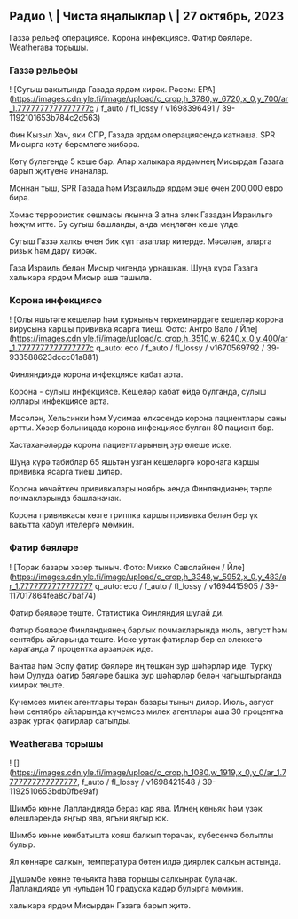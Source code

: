 ## Радио \ | Чиста яңалыклар \ | 27 октябрь, 2023

Газзә рельеф операциясе. Корона инфекциясе. Фатир бәяләре. Weatherава торышы.

### Газзә рельефы

! [Сугыш вакытында Газада ярдәм кирәк. Рәсем: EPA] (https://images.cdn.yle.fi/image/upload/c_crop,h_3780,w_6720,x_0,y_700/ar_1.7777777777777777c / f_auto / fl_lossy / v1698396491 / 39-1192101653b784c2d563)

Фин Кызыл Хач, яки СПР, Газада ярдәм операциясендә катнаша. SPR Мисырга көтү берәмлеге җибәрә.

Көтү бүлегендә 5 кеше бар. Алар халыкара ярдәмнең Мисырдан Газага барып җитүенә инаналар.

Моннан тыш, SPR Газада һәм Израильдә ярдәм эше өчен 200,000 евро бирә.

Хәмас террористик оешмасы якынча 3 атна элек Газадан Израильгә һөҗүм итте. Бу сугыш башланды, анда меңләгән кеше үлде.

Сугыш Газзә халкы өчен бик күп газаплар китерде. Мәсәлән, аларга ризык һәм дару кирәк.

Газа Израиль белән Мисыр чигендә урнашкан. Шуңа күрә Газага халыкара ярдәм Мисыр аша ташыла.

### Корона инфекциясе

! [Олы яшьтәге кешеләр һәм куркыныч төркемнәрдәге кешеләр корона вирусына каршы прививка ясарга тиеш. Фото: Антро Вало / Йле] (https://images.cdn.yle.fi/image/upload/c_crop,h_3510,w_6240,x_0,y_400/ar_1.7777777777777777c q_auto: eco / f_auto / fl_lossy / v1670569792 / 39-933588623dccc01a881)

Финляндиядә корона инфекциясе кабат арта.

Корона - сулыш инфекциясе. Кешеләр кабат өйдә булганда, сулыш юллары инфекциясе арта.

Мәсәлән, Хельсинки һәм Уусимаа өлкәсендә корона пациентлары саны артты. Хәзер больницада корона инфекциясе булган 80 пациент бар.

Хастаханәләрдә корона пациентларының зур өлеше иске.

Шуңа күрә табиблар 65 яшьтән узган кешеләргә коронага каршы прививка ясарга тиеш диләр.

Корона көчәйткеч прививкалары ноябрь аенда Финляндиянең төрле почмакларында башланачак.

Корона прививкасы көзге гриппка каршы прививка белән бер үк вакытта кабул ителергә мөмкин.

### Фатир бәяләре

! [Торак базары хәзер тыныч. Фото: Микко Саволайнен / Йле] (https://images.cdn.yle.fi/image/upload/c_crop,h_3348,w_5952,x_0,y_483/ar_1.7777777777777777 q_auto: eco / f_auto / fl_lossy / v1694415905 / 39-117017864fea8c7baf74)

Фатир бәяләре төште. Статистика Финляндия шулай ди.

Фатир бәяләре Финляндиянең барлык почмакларында июль, август һәм сентябрь айларында төште. Иске уртак фатирлар бер ел элеккегә караганда 7 процентка арзанрак иде.

Вантаа һәм Эспу фатир бәяләре иң төшкән зур шәһәрләр иде. Турку һәм Оулуда фатир бәяләре башка зур шәһәрләр белән чагыштырганда кимрәк төште.

Күчемсез милек агентлары торак базары тыныч диләр. Июль, август һәм сентябрь айларында күчемсез милек агентлары аша 30 процентка азрак уртак фатирлар сатылды.

### Weatherава торышы

! [] (https://images.cdn.yle.fi/image/upload/c_crop,h_1080,w_1919,x_0,y_0/ar_1.7777777777777777, f_auto / fl_lossy / v1698421548 / 39-1192510653bdb0fbe9af)

Шимбә көнне Лапландиядә бераз кар ява. Илнең көньяк һәм үзәк өлешләрендә яңгыр ява, ягъни яңгыр юк.

Шимбә көнне көнбатышта кояш балкып торачак, күбесенчә болытлы булыр.

Ял көннәре салкын, температура бөтен илдә диярлек салкын астында.

Дүшәмбе көнне төньякта һава торышы салкынрак булачак. Лапландиядә ул нульдән 10 градуска кадәр булырга мөмкин.

халыкара ярдәм Мисырдан Газага барып җитә.